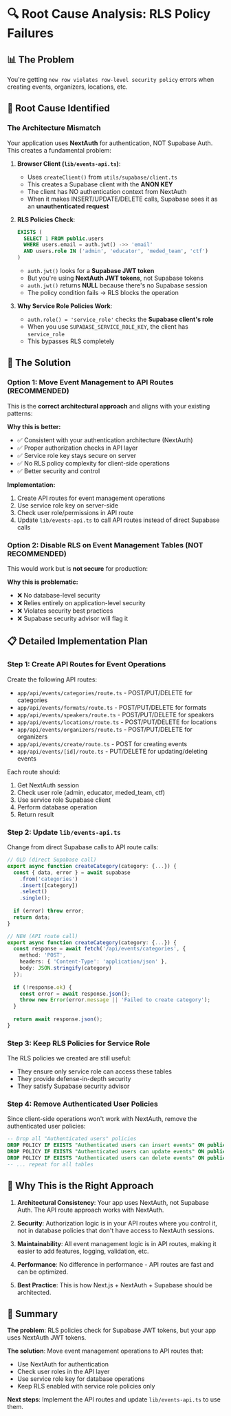 # 🔍 Root Cause Analysis: RLS Policy Failures

## 📊 The Problem

You're getting `new row violates row-level security policy` errors when creating events, organizers, locations, etc.

## 🎯 Root Cause Identified

### **The Architecture Mismatch**

Your application uses **NextAuth** for authentication, NOT Supabase Auth. This creates a fundamental problem:

1. **Browser Client (`lib/events-api.ts`)**:
   - Uses `createClient()` from `utils/supabase/client.ts`
   - This creates a Supabase client with the **ANON KEY**
   - The client has NO authentication context from NextAuth
   - When it makes INSERT/UPDATE/DELETE calls, Supabase sees it as an **unauthenticated request**

2. **RLS Policies Check**:
   ```sql
   EXISTS (
     SELECT 1 FROM public.users
     WHERE users.email = auth.jwt() ->> 'email'
     AND users.role IN ('admin', 'educator', 'meded_team', 'ctf')
   )
   ```
   - `auth.jwt()` looks for a **Supabase JWT token**
   - But you're using **NextAuth JWT tokens**, not Supabase tokens
   - `auth.jwt()` returns **NULL** because there's no Supabase session
   - The policy condition fails → RLS blocks the operation

3. **Why Service Role Policies Work**:
   - `auth.role() = 'service_role'` checks the **Supabase client's role**
   - When you use `SUPABASE_SERVICE_ROLE_KEY`, the client has `service_role`
   - This bypasses RLS completely

## 🔧 The Solution

### **Option 1: Move Event Management to API Routes (RECOMMENDED)**

This is the **correct architectural approach** and aligns with your existing patterns:

**Why this is better:**
- ✅ Consistent with your authentication architecture (NextAuth)
- ✅ Proper authorization checks in API layer
- ✅ Service role key stays secure on server
- ✅ No RLS policy complexity for client-side operations
- ✅ Better security and control

**Implementation:**
1. Create API routes for event management operations
2. Use service role key on server-side
3. Check user role/permissions in API route
4. Update `lib/events-api.ts` to call API routes instead of direct Supabase calls

### **Option 2: Disable RLS on Event Management Tables (NOT RECOMMENDED)**

This would work but is **not secure** for production:

**Why this is problematic:**
- ❌ No database-level security
- ❌ Relies entirely on application-level security
- ❌ Violates security best practices
- ❌ Supabase security advisor will flag it

## 📋 Detailed Implementation Plan

### **Step 1: Create API Routes for Event Operations**

Create the following API routes:
- `app/api/events/categories/route.ts` - POST/PUT/DELETE for categories
- `app/api/events/formats/route.ts` - POST/PUT/DELETE for formats
- `app/api/events/speakers/route.ts` - POST/PUT/DELETE for speakers
- `app/api/events/locations/route.ts` - POST/PUT/DELETE for locations
- `app/api/events/organizers/route.ts` - POST/PUT/DELETE for organizers
- `app/api/events/create/route.ts` - POST for creating events
- `app/api/events/[id]/route.ts` - PUT/DELETE for updating/deleting events

Each route should:
1. Get NextAuth session
2. Check user role (admin, educator, meded_team, ctf)
3. Use service role Supabase client
4. Perform database operation
5. Return result

### **Step 2: Update `lib/events-api.ts`**

Change from direct Supabase calls to API route calls:

```typescript
// OLD (direct Supabase call)
export async function createCategory(category: {...}) {
  const { data, error } = await supabase
    .from('categories')
    .insert([category])
    .select()
    .single();
  
  if (error) throw error;
  return data;
}

// NEW (API route call)
export async function createCategory(category: {...}) {
  const response = await fetch('/api/events/categories', {
    method: 'POST',
    headers: { 'Content-Type': 'application/json' },
    body: JSON.stringify(category)
  });
  
  if (!response.ok) {
    const error = await response.json();
    throw new Error(error.message || 'Failed to create category');
  }
  
  return await response.json();
}
```

### **Step 3: Keep RLS Policies for Service Role**

The RLS policies we created are still useful:
- They ensure only service role can access these tables
- They provide defense-in-depth security
- They satisfy Supabase security advisor

### **Step 4: Remove Authenticated User Policies**

Since client-side operations won't work with NextAuth, remove the authenticated user policies:

```sql
-- Drop all "Authenticated users" policies
DROP POLICY IF EXISTS "Authenticated users can insert events" ON public.events;
DROP POLICY IF EXISTS "Authenticated users can update events" ON public.events;
DROP POLICY IF EXISTS "Authenticated users can delete events" ON public.events;
-- ... repeat for all tables
```

## 🎯 Why This is the Right Approach

1. **Architectural Consistency**: Your app uses NextAuth, not Supabase Auth. The API route approach works with NextAuth.

2. **Security**: Authorization logic is in your API routes where you control it, not in database policies that don't have access to NextAuth sessions.

3. **Maintainability**: All event management logic is in API routes, making it easier to add features, logging, validation, etc.

4. **Performance**: No difference in performance - API routes are fast and can be optimized.

5. **Best Practice**: This is how Next.js + NextAuth + Supabase should be architected.

## 📝 Summary

**The problem**: RLS policies check for Supabase JWT tokens, but your app uses NextAuth JWT tokens.

**The solution**: Move event management operations to API routes that:
- Use NextAuth for authentication
- Check user roles in the API layer
- Use service role key for database operations
- Keep RLS enabled with service role policies only

**Next steps**: Implement the API routes and update `lib/events-api.ts` to use them.











